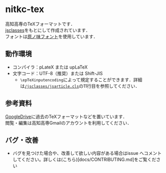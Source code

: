 # nitkc-tex

高知高専のTeXフォーマットです．  
[jsclasses](https://github.com/texjporg/jsclasses)をもとにして作成されています．  
フォントは[原ノ味フォント](https://github.com/trueroad/HaranoAjiFonts)を使用しています．

## 動作環境

- コンパイラ：pLateX または upLaTeX
- 文字コード：UTF-8（推奨）または Shift-JIS
  - `\epTeXinputencoding`によって規定することができます．詳細は[`/jsclasses/jsarticle.cls`](https://github.com/ebifly5011/nitkc-tex/blob/main/jsclasses/jsarticle.cls)の11行目を参照してください．

## 参考資料

[GoogleDrive](https://drive.google.com/drive/folders/1jOq6MtqWayMYRZn6KhJhkcl27fzU33CQ?usp=sharing)に過去のTeXフォーマットなどを置いています．  
閲覧・編集は高知高専Gmailのアカウントを利用してください．

## バグ・改善

- バグを見つけた場合や、改善して欲しい内容がある場合はissue へコメントしてください。詳しくは(こちら)[docs/CONTRIBUTING.md]をご覧ください
